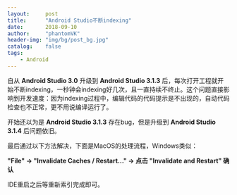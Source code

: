```yaml
---
layout:     post
title:      "Android Studio不断indexing"
date:       2018-09-10
author:     "phantomVK"
header-img: "img/bg/post_bg.jpg"
catalog:    false
tags:
    - Android
---
```


自从 __Android Studio 3.0__ 升级到 __Android Studio 3.1.3__ 后，每次打开工程就开始不断indexing，一秒钟会indexing好几次，且一直持续不终止。这个问题直接影响到开发速度：因为indexing过程中，编辑代码的代码提示是不出现的，自动代码检查也不正常，更不用说编译运行了。

开始还以为是 __Android Studio 3.1.3__ 存在bug，但是升级到 __Android Studio 3.1.4__ 后问题依旧。

最后通过以下方法解决，下面是MacOS的处理流程，Windows类似：

__"File" -> "Invalidate Caches / Restart..." -> 点击 "Invalidate and Restart" 确认__

IDE重启之后等重新索引完成即可。